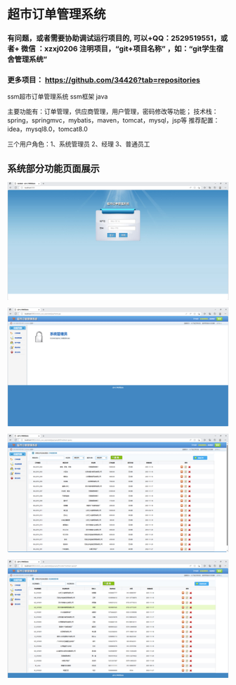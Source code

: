 # 超市订单管理系统

### 有问题，或者需要协助调试运行项目的, 可以+QQ：2529519551，或者+ 微信 ：xzxj0206 注明项目，“git+项目名称” ，如：“git学生宿舍管理系统”

### 更多项目： https://github.com/34426?tab=repositories

ssm超市订单管理系统  ssm框架  java

主要功能有：订单管理，供应商管理，用户管理，密码修改等功能；
技术栈：spring，springmvc，mybatis，maven，tomcat，mysql，jsp等
推荐配置：idea，mysql8.0，tomcat8.0

三个用户角色：1、系统管理员 2、经理 3、普通员工

## 系统部分功能页面展示

![img.png](imgs/img.png)

![img_1.png](imgs/img_1.png)

![img_2.png](imgs/img_2.png)

![img_3.png](imgs/img_3.png)


